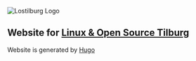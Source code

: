 ![Lostilburg Logo][hugo]

## Website for [Linux & Open Source Tilburg][lostilburg]
Website is generated by [Hugo][hugo]



[logo]: https://lostilburg.nl/img/lostilburg.png
[lostilburg]: https://lostilburg.nl
[hugo]: https://gohugo.io/
